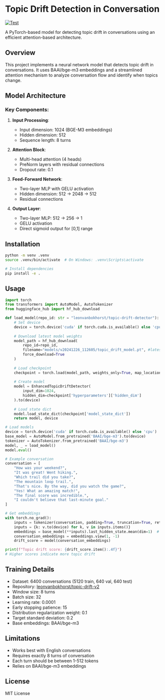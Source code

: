 # Topic Drift Detection in Conversation

[![Test](https://github.com/leonvanbokhorst/conversational-patts/actions/workflows/test.yml/badge.svg)](https://github.com/leonvanbokhorst/conversational-patts/actions/workflows/test.yml)

A PyTorch-based model for detecting topic drift in conversations using an efficient attention-based architecture.

## Overview

This project implements a neural network model that detects topic drift in conversations. It uses BAAI/bge-m3 embeddings and a streamlined attention mechanism to analyze conversation flow and identify when topics change.

## Model Architecture

### Key Components:
1. **Input Processing**:
   - Input dimension: 1024 (BGE-M3 embeddings)
   - Hidden dimension: 512
   - Sequence length: 8 turns

2. **Attention Block**:
   - Multi-head attention (4 heads)
   - PreNorm layers with residual connections
   - Dropout rate: 0.1

3. **Feed-Forward Network**:
   - Two-layer MLP with GELU activation
   - Hidden dimension: 512 -> 2048 -> 512
   - Residual connections

4. **Output Layer**:
   - Two-layer MLP: 512 -> 256 -> 1
   - GELU activation
   - Direct sigmoid output for [0,1] range

## Installation

```bash
python -m venv .venv
source .venv/bin/activate  # On Windows: .venv\Scripts\activate

# Install dependencies
pip install -e .
```

## Usage

```python
import torch
from transformers import AutoModel, AutoTokenizer
from huggingface_hub import hf_hub_download

def load_model(repo_id: str = "leonvanbokhorst/topic-drift-detector"):
    # Set device
    device = torch.device('cuda' if torch.cuda.is_available() else 'cpu')
    
    # Download latest model weights
    model_path = hf_hub_download(
        repo_id=repo_id,
        filename="models/v20241226_112605/topic_drift_model.pt", #latest
        force_download=True
    )
    
    # Load checkpoint
    checkpoint = torch.load(model_path, weights_only=True, map_location=device)
    
    # Create model
    model = EnhancedTopicDriftDetector(
        input_dim=1024,
        hidden_dim=checkpoint['hyperparameters']['hidden_dim']
    ).to(device)
    
    # Load state dict
    model.load_state_dict(checkpoint['model_state_dict'])
    return model, device

# Load models
device = torch.device('cuda' if torch.cuda.is_available() else 'cpu')
base_model = AutoModel.from_pretrained('BAAI/bge-m3').to(device)
tokenizer = AutoTokenizer.from_pretrained('BAAI/bge-m3')
model, _ = load_model()
model.eval()

# Example conversation
conversation = [
    "How was your weekend?",
    "It was great! Went hiking.",
    "Which trail did you take?",
    "The mountain loop trail.",
    "That's nice. By the way, did you watch the game?",
    "Yes! What an amazing match!",
    "The final score was incredible.",
    "I couldn't believe that last-minute goal."
]

# Get embeddings
with torch.no_grad():
    inputs = tokenizer(conversation, padding=True, truncation=True, return_tensors='pt')
    inputs = {k: v.to(device) for k, v in inputs.items()}
    embeddings = base_model(**inputs).last_hidden_state.mean(dim=1)  # [8, 1024]
    conversation_embeddings = embeddings.view(1, -1)
    drift_score = model(conversation_embeddings)

print(f"Topic drift score: {drift_score.item():.4f}")
# Higher scores indicate more topic drift
```

## Training Details

- Dataset: 6400 conversations (5120 train, 640 val, 640 test)
- Repository: [leonvanbokhorst/topic-drift-v2](https://huggingface.co/leonvanbokhorst/topic-drift-v2)
- Window size: 8 turns
- Batch size: 32
- Learning rate: 0.0001
- Early stopping patience: 15
- Distribution regularization weight: 0.1
- Target standard deviation: 0.2
- Base embeddings: BAAI/bge-m3

## Limitations

- Works best with English conversations
- Requires exactly 8 turns of conversation
- Each turn should be between 1-512 tokens
- Relies on BAAI/bge-m3 embeddings

## License

MIT License
